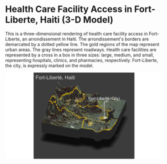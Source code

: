 # Health Care Facility Access in Fort-Liberte, Haiti (3-D Model)

This is a three-dimensional rendering of health care facility access in Fort-Liberte, an arrondissement in Haiti. The arrondissement's borders are demarcated by a dotted yellow line. The gold regions of the map represent urban areas. The gray lines represent roadways. Health care facilities are represented by a cross in a box in three sizes: large, medium, and small, representing hospitals, clinics, and pharmacies, respectively. Fort-Liberte, the city, is expressly marked on the model.

![](fort_liberte_final_render)
